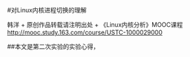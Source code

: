 #对Linux内核进程切换的理解

韩洋 + 原创作品转载请注明出处 + 《Linux内核分析》MOOC课程 http://mooc.study.163.com/course/USTC-1000029000

##本文是第二次实验的实验心得，